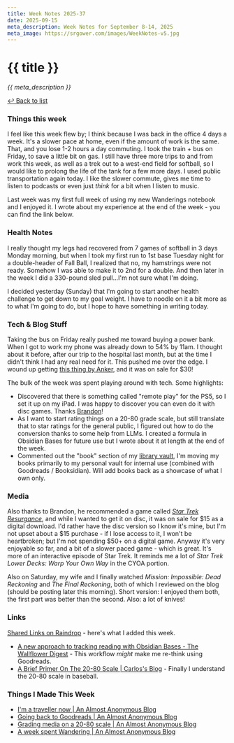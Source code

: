 ```yaml
---
title: Week Notes 2025-37
date: 2025-09-15
meta_description: Week Notes for September 8-14, 2025
meta_image: https://srgower.com/images/WeekNotes-v5.jpg
---
```


# {{ title }}

*{{ meta_description }}*

[↩ Back to list](/weeknotes/)

### Things this week 
I feel like this week flew by; I think because I was back in the office 4 days a week. It's a slower pace at home, even if the amount of work is the same. That, and you lose 1-2 hours a day commuting. I took the train + bus on Friday, to save a little bit on gas. I still have three more trips to and from work this week, as well as a trek out to a west-end field for softball, so I would like to prolong the life of the tank for a few more days. I used public transportation again today. I like the slower commute, gives me time to listen to podcasts or even just *think* for a bit when I listen to music. 

Last week was my first full week of using my new Wanderings notebook and I enjoyed it. I wrote about my experience at the end of the week - you can find the link below. 
### Health Notes
I really thought my legs had recovered from 7 games of softball in 3 days Monday morning, but when I took my first run to 1st base Tuesday night for a double-header of Fall Ball, I realized that no, my hamstrings were not ready. Somehow I was able to make it to 2nd for a double. And then later in the week I did a 330-pound sled pull...I'm not sure what I'm doing. 

I decided yesterday (Sunday) that I'm going to start another health challenge to get down to my goal weight. I have to noodle on it a bit more as to what I'm going to do, but I hope to have something in writing today. 
### Tech & Blog Stuff 
Taking the bus on Friday really pushed me toward buying a power bank. When I got to work my phone was already down to 54% by 11am. I thought about it before, after our trip to the hospital last month, but at the time I didn't think I had any real need for it. This pushed me over the edge. I wound up getting [this thing by Anker](https://www.bestbuy.ca/en-ca/product/anker-powercore-10-000-mah-dual-usb-power-bank-black/17920348), and it was on sale for $30! 

The bulk of the week was spent playing around with tech. Some highlights: 
- Discovered that there is something called "remote play" for the PS5, so I set it up on my iPad. I was happy to discover you can even do it with disc games. Thanks <a href="https://brandons-journal.com" class="nametag">Brandon</a>! 
- As I want to start rating things on a 20-80 grade scale, but still translate that to star ratings for the general public, I figured out how to do the conversion thanks to some help from LLMs. I created a formula in Obsidian Bases for future use but I wrote about it at length at the end of the week. 
- Commented out the "book" section of my [library vault](https://library.srgower.com), I'm moving my books primarily to my personal vault for internal use (combined with Goodreads / Booksidian). Will add books back as a showcase of what I own only. 
### Media 
Also thanks to Brandon, he recommended a game called *[Star Trek Resurgance](https://library.srgower.com/games/ps-5/star-trek-resurgence/)*, and while I wanted to get it on disc, it was on sale for $15 as a digital download. I'd rather have the disc version so I know it's mine, but I'm not upset about a $15 purchase - if I lose access to it, I won't be heartbroken; but I'm not spending $50+ on a digital game. Anyway it's very enjoyable so far, and a bit of a slower paced game - which is great. It's more of an interactive episode of Star Trek. It reminds me a lot of *Star Trek Lower Decks: Warp Your Own Way* in the CYOA portion. 

Also on Saturday, my wife and I finally watched *Mission: Impossible: Dead Reckoning* and *The Final Reckoning*, both of which I reviewed on the blog (should be posting later this morning). Short version: I enjoyed them both, the first part was better than the second. Also: a lot of knives! 
### Links 
[Shared Links on Raindrop](https://raindrop.io/srgower/shared-links-56296964) - here's what I added this week. 
- [A new approach to tracking reading with Obsidian Bases - The Wallflower Digest](https://thewallflowerdigest.co.uk/life/blog/a-new-approach-to-tracking-reading-with-obsidian-bases/) - This workflow *might* make me re-think using Goodreads. 
- [A Brief Primer On The 20-80 Scale | Carlos's Blog](https://carlosacollazo.com/a-brief-primer-on-the-20-80-scale/) - Finally I understand the 20-80 scale in baseball.
### Things I Made This Week
- [I'm a traveller now | An Almost Anonymous Blog](https://lwgrs.bearblog.dev/im-a-traveller-now/)
- [Going back to Goodreads | An Almost Anonymous Blog](https://lwgrs.bearblog.dev/goodreads-new/)
- [Grading media on a 20-80 scale | An Almost Anonymous Blog](https://lwgrs.bearblog.dev/20-80-scale/)
- [A week spent Wandering | An Almost Anonymous Blog](https://lwgrs.bearblog.dev/wanderings-week/)

